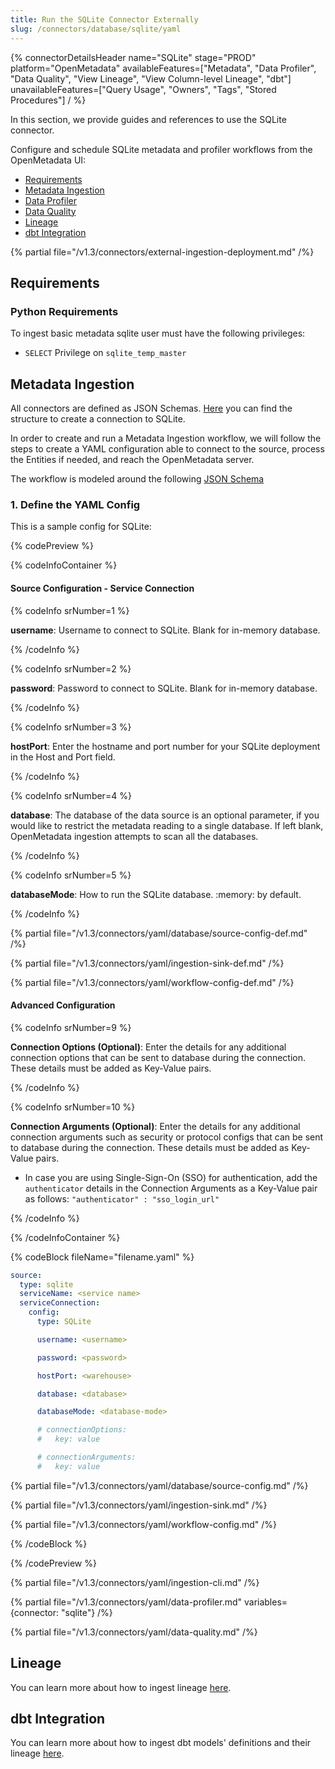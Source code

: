 ```yaml
---
title: Run the SQLite Connector Externally
slug: /connectors/database/sqlite/yaml
---
```


{% connectorDetailsHeader
name="SQLite"
stage="PROD"
platform="OpenMetadata"
availableFeatures=["Metadata", "Data Profiler", "Data Quality", "View Lineage", "View Column-level Lineage", "dbt"]
unavailableFeatures=["Query Usage", "Owners", "Tags", "Stored Procedures"]
/ %}

In this section, we provide guides and references to use the SQLite connector.

Configure and schedule SQLite metadata and profiler workflows from the OpenMetadata UI:

- [Requirements](#requirements)
- [Metadata Ingestion](#metadata-ingestion)
- [Data Profiler](#data-profiler)
- [Data Quality](#data-quality)
- [Lineage](#lineage)
- [dbt Integration](#dbt-integration)

{% partial file="/v1.3/connectors/external-ingestion-deployment.md" /%}

## Requirements

### Python Requirements

To ingest basic metadata sqlite user must have the following privileges:
  - `SELECT` Privilege on `sqlite_temp_master`

## Metadata Ingestion

All connectors are defined as JSON Schemas.
[Here](https://github.com/open-metadata/OpenMetadata/blob/main/openmetadata-spec/src/main/resources/json/schema/entity/services/connections/database/sqliteConnection.json)
you can find the structure to create a connection to SQLite.

In order to create and run a Metadata Ingestion workflow, we will follow
the steps to create a YAML configuration able to connect to the source,
process the Entities if needed, and reach the OpenMetadata server.

The workflow is modeled around the following
[JSON Schema](https://github.com/open-metadata/OpenMetadata/blob/main/openmetadata-spec/src/main/resources/json/schema/metadataIngestion/workflow.json)

### 1. Define the YAML Config

This is a sample config for SQLite:

{% codePreview %}

{% codeInfoContainer %}

#### Source Configuration - Service Connection

{% codeInfo srNumber=1 %}

**username**: Username to connect to SQLite. Blank for in-memory database.

{% /codeInfo %}

{% codeInfo srNumber=2 %}

**password**: Password to connect to SQLite. Blank for in-memory database.

{% /codeInfo %}

{% codeInfo srNumber=3 %}

**hostPort**: Enter the hostname and port number for your SQLite deployment in the Host and Port field.

{% /codeInfo %}

{% codeInfo srNumber=4 %}

**database**: The database of the data source is an optional parameter, if you would like to restrict the metadata reading to a single database. If left blank, OpenMetadata ingestion attempts to scan all the databases.


{% /codeInfo %}

{% codeInfo srNumber=5 %}

**databaseMode**: How to run the SQLite database. :memory: by default.

{% /codeInfo %}

{% partial file="/v1.3/connectors/yaml/database/source-config-def.md" /%}

{% partial file="/v1.3/connectors/yaml/ingestion-sink-def.md" /%}

{% partial file="/v1.3/connectors/yaml/workflow-config-def.md" /%}

#### Advanced Configuration

{% codeInfo srNumber=9 %}

**Connection Options (Optional)**: Enter the details for any additional connection options that can be sent to database during the connection. These details must be added as Key-Value pairs.

{% /codeInfo %}

{% codeInfo srNumber=10 %}

**Connection Arguments (Optional)**: Enter the details for any additional connection arguments such as security or protocol configs that can be sent to database during the connection. These details must be added as Key-Value pairs.

- In case you are using Single-Sign-On (SSO) for authentication, add the `authenticator` details in the Connection Arguments as a Key-Value pair as follows: `"authenticator" : "sso_login_url"`

{% /codeInfo %}

{% /codeInfoContainer %}

{% codeBlock fileName="filename.yaml" %}

```yaml {% isCodeBlock=true %}
source:
  type: sqlite
  serviceName: <service name>
  serviceConnection:
    config:
      type: SQLite
```
```yaml {% srNumber=1 %}
      username: <username>
```
```yaml {% srNumber=2 %}
      password: <password>
```
```yaml {% srNumber=3 %}
      hostPort: <warehouse>
```
```yaml {% srNumber=4 %}
      database: <database>
```
```yaml {% srNumber=5 %}
      databaseMode: <database-mode>
```
```yaml {% srNumber=9 %}
      # connectionOptions:
      #   key: value
```
```yaml {% srNumber=10 %}
      # connectionArguments:
      #   key: value
```


{% partial file="/v1.3/connectors/yaml/database/source-config.md" /%}

{% partial file="/v1.3/connectors/yaml/ingestion-sink.md" /%}

{% partial file="/v1.3/connectors/yaml/workflow-config.md" /%}

{% /codeBlock %}

{% /codePreview %}

{% partial file="/v1.3/connectors/yaml/ingestion-cli.md" /%}

{% partial file="/v1.3/connectors/yaml/data-profiler.md" variables={connector: "sqlite"} /%}

{% partial file="/v1.3/connectors/yaml/data-quality.md" /%}

## Lineage

You can learn more about how to ingest lineage [here](/connectors/ingestion/workflows/lineage).

## dbt Integration

You can learn more about how to ingest dbt models' definitions and their lineage [here](/connectors/ingestion/workflows/dbt).
